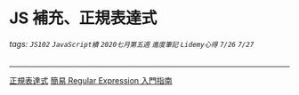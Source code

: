 #  JS 補充、正規表達式
###### tags: `JS102` `JavaScript續` `2020七月第五週` `進度筆記` `Lidemy心得` `7/26` `7/27`

---

[正規表達式](https://developer.mozilla.org/zh-TW/docs/Web/JavaScript/Guide/Regular_Expressions)
[ 簡易 Regular Expression 入門指南 ](https://blog.huli.tw/2020/05/16/introduction-to-regular-expression/)